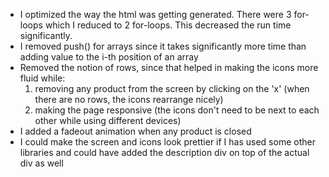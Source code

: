 - I optimized the way the html was getting generated. There were 3 for-loops which I reduced to 2 for-loops. This decreased the run time significantly.
- I removed push() for arrays since it takes significantly more time than adding value to the i-th position of an array
- Removed the notion of rows, since that helped in making the icons more fluid while:
	1. removing any product from the screen by clicking on the 'x' (when there are no rows, the icons rearrange nicely)
	2. making the page responsive (the icons don't need to be next to each other while using different devices)
- I added a fadeout animation when any product is closed
- I could make the screen and icons look prettier if I has used some other libraries and could have added the description div on top of the actual div as well
